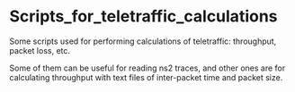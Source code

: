 # Scripts_for_teletraffic_calculations
Some scripts used for performing calculations of teletraffic: throughput, packet loss, etc.

Some of them can be useful for reading ns2 traces, and other ones are for calculating throughput with text files of inter-packet time and packet size.
